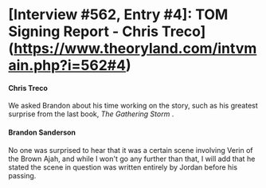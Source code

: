 # [Interview #562, Entry #4]: TOM Signing Report - Chris Treco](https://www.theoryland.com/intvmain.php?i=562#4)

#### Chris Treco

We asked Brandon about his time working on the story, such as his greatest surprise from the last book,
*The Gathering Storm*
.

#### Brandon Sanderson

No one was surprised to hear that it was a certain scene involving Verin of the Brown Ajah, and while I won't go any further than that, I will add that he stated the scene in question was written entirely by Jordan before his passing.

